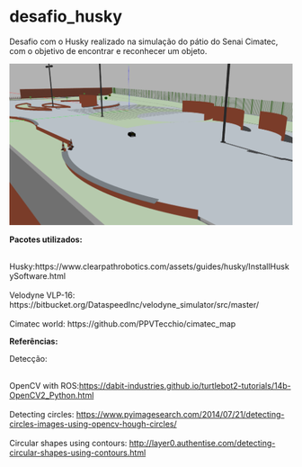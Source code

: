 # desafio_husky
Desafio com o Husky realizado na simulação do pátio do Senai Cimatec, com o objetivo de encontrar e reconhecer um objeto. 

![alt text](https://raw.githubusercontent.com/israelmotta/desafio_husky/master/src/husky/fig/HuskyMap.png)


<p><b>Pacotes utilizados:</b></p>

<p><br>Husky:https://www.clearpathrobotics.com/assets/guides/husky/InstallHuskySoftware.html</br>
<br>Velodyne VLP-16: https://bitbucket.org/DataspeedInc/velodyne_simulator/src/master/</br>
<br>Cimatec world: https://github.com/PPVTecchio/cimatec_map</br></p>

<p><b>Referências:</b></p>

<p>Detecção:

<br>OpenCV with ROS:https://dabit-industries.github.io/turtlebot2-tutorials/14b-OpenCV2_Python.html</br>
<br>Detecting circles: https://www.pyimagesearch.com/2014/07/21/detecting-circles-images-using-opencv-hough-circles/</br>
<br>Circular shapes using contours: http://layer0.authentise.com/detecting-circular-shapes-using-contours.html</br></p>
